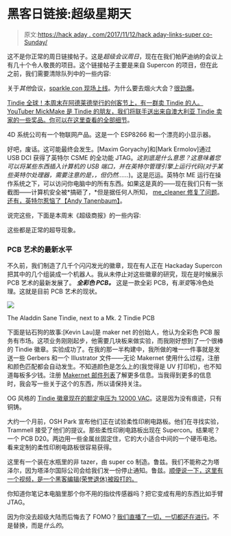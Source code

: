 # 黑客日链接:超级星期天

> 原文:[https://hack aday . com/2017/11/12/hack aday-links-super co-Sunday/](https://hackaday.com/2017/11/12/hackaday-links-supercon-sunday/)

这不是你正常的周日链接帖子。这是*超级会议周日*，现在在我们帕萨迪纳的会议上有几十个令人敬畏的项目。这个链接帖子主要是来自 Supercon 的项目，但在此之前，我们需要清除队列中的一些内容:

关于*其他*会议，[sparkle con 现场上线](http://www.sparklecon.org/)。为什么要去烟火大会？[很劲爆](https://hackaday.com/2016/02/03/sparklecon-crappy-robots-better-robots-hammer-jenga-tesla-coils/)。

[Tindie 全球！本周末在阿德莱德举行的](https://blog.tindie.com/2017/11/tindarians-adelaide-maker-faire/)[创客节上，有一群卖 Tindie 的人。YouTuber MickMake 是 Tindie 的朋友，我们将联手送出来自澳大利亚 Tindie 卖家的一些奖品。你可以在这里查看](https://adelaide.makerfaire.com/)[的全部细节](http://www.mickmake.com/archives/4205)。

4D 系统公司有一个物联网产品。这是一个 ESP8266 和一个漂亮的小显示器。

好吧，废话。这可能最终会发生。[Maxim Goryachy]和[Mark Ermolov]通过 USB DCI 获得了英特尔 CSME 的全功能 JTAG。*这到底是什么意思？*这意味着您可以将某些东西插入计算机的 USB 端口，并在英特尔管理引擎上运行代码(对于某些英特尔处理器，需要注意的是，*，但仍然……*)。这是厄运。英特尔 ME 运行在操作系统之下，可以访问你电脑中的所有东西。如果这是真的——现在我们只有一张截图——计算机安全被*搞砸了，*但是据任何人所知， [me_cleaner 修复了问题](https://github.com/corna/me_cleaner)。[还有，英特尔惹恼了【Andy Tanenbaum】](http://www.cs.vu.nl/~ast/intel/)。

说完这些，下面是本周末《超级商报》的一些内容:

这些都是正常的超导现象。

### PCB 艺术的最新水平

不久前，我们制造了几千个闪闪发光的徽章，现在有人正在 Hackaday Supercon 把其中的几个组装成一个机器人。我从未停止对这些徽章的研究，现在是时候展示 PCB 艺术的最新发展了。 ***全彩色 PCB。*** 这是一款全彩 PCB，有*渐变*等冷色处理。这就是目前 PCB 艺术的现状。

[![](../Images/c6c651c8e6a2e1d4d9e8d222cae213a4.png)](https://hackaday.com/wp-content/uploads/2017/11/tindies.jpg)

The Aladdin Sane Tindie, next to a Mk. 2 Tindie PCB

下面是钻石狗的故事:[Kevin Lau]是 maker net 的创始人，他认为全彩色 PCB 服务有市场。这项业务刚刚起步，他需要几块板来做实验，而我刚好想到了一个很棒的 Tindie 徽章。实验成功了。在我的那一半构建中，我所做的唯一一件事就是发送一些 Gerbers 和一个 Illustrator 文件——无论 Makernet 使用什么过程，注册和颜色匹配都会自动发生。不知道颜色是怎么上的(我觉得是 UV 打印机)，也不知道每板多少钱。注册 [Makernet 邮件列表](http://makernet.com/)了解更多信息。当我得到更多的信息时，我会写一些关于这个的东西，所以请保持关注。

OG 风格的 [Tindie 徽章现在的额定电压为 12000 VAC](https://twitter.com/nanographs/status/929617825181810689)。这是因为没有痕迹，只有铜铸。

大约一个月前，OSH Park 宣布他们正在试验柔性印刷电路板。他们在寻找实验，Trammell 接受了他们的提议。那些柔性印刷电路板出现在 Supercon。结果呢？一个 PCB D20。两边用一些金属丝固定住，它的大小适合中间的一个硬币电池。看来定制的柔性印刷电路板很容易获得。

这里有一个装在水瓶里的非 tazer，由 super co 制造。鲁兹。我们不能称之为塔泽尔，因为塔泽尔国际公司会给我们发一份停止通知。鲁兹。[顺便说一下，这里有一个视频，是一个黑客编辑(荣誉退休)被殴打的。](https://hackaday.com/2010/01/09/ces-caleb-gets-tased/)

你知道你笔记本电脑里那个你不用的指纹传感器吗？把它变成有用的东西比如手臂 JTAG。

因为你没去超级大陆而后悔去了 FOMO？[我们直播了一切，一切都还在进行](https://www.youtube.com/user/hackaday/videos)。不是替换，而是*什么的*。